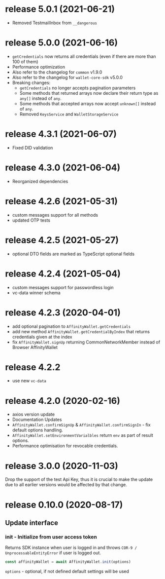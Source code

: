 # release 5.0.1 (2021-06-21)
* Removed TestmailInbox from `__dangerous`
# release 5.0.0 (2021-06-16)
* `getCredentials` now returns all credentials (even if there are more than 100 of them)
* Performance optimization
* Also refer to the changelog for `common` v1.9.0
* Also refer to the changelog for `wallet-core-sdk` v5.0.0
* Breaking changes:
  * `getCredentials` no longer accepts pagination parameters
  * Some methods that returned arrays now declare their return type as `any[]` instead of `any`.
  * Some methods that accepted arrays now accept `unknown[]` instead of `any`.
  * Removed `KeysService` and `WalletStorageService`
# release 4.3.1 (2021-06-07)
* Fixed DID validation
# release 4.3.0 (2021-06-04)
* Reorganized dependencies
# release 4.2.6 (2021-05-31)
* custom messages support for all methods
* updated OTP tests
# release 4.2.5 (2021-05-27)
* optional DTO fields are marked as TypeScript optional fields

# release 4.2.4 (2021-05-04)
* custom messages support for passwordless login
* vc-data winner schema

# release 4.2.3 (2020-04-01)
 * add optional pagination to `AffinityWallet.getCredentials`
 * add new method `AffinityWallet.getCredentialByIndex` that returns credentials given at the index
 * fix `AffinityWallet.signUp` returning CommonNetworkMember instead of Browser AffinityWallet
# release 4.2.2 
 * use new `vc-data` 
# release 4.2.0 (2020-02-16)
 * axios version update 
 * Documentation Updates 
 * `AffinityWallet.confirmSignUp` & `AffinityWallet.confirmSignIn` - fix default options handling.
 * `AffinityWallet.setEnvironmentVarialbles` return `env` as part of result options. 
 * Performance optimisation for revocable credentials. 
 
# release 3.0.0 (2020-11-03)

Drop the support of the test Api Key, thus it is crucial to make the update due to all earlier versions would be affected by that change.

# release 0.10.0 (2020-08-17)

## Update interface

### init - Initialize from user access token

Returns SDK instance when user is logged in and throws `COR-9 / UnprocessableEntityError`
if user is logged out.

```ts
const affinityWallet = await AffinityWallet.init(options)
```

`options` - optional, if not defined default settings will be used
